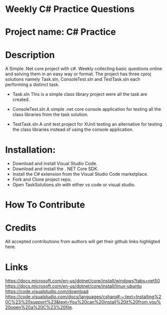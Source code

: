 # Weekly C# Practice Questions

# Project name: C# Practice

# Description 
A Simple .Net core project with c#. Weekly collecting basic questions online and solving them in an easy way or format. The project has three cproj solutions namely Task.sln, ConsoleTest.sln and TestTask.sln each performing a distinct task.

 - Task.sln
   This is a simple class library project were all the task are created.

- ConsoleTest.sln
  A simple .net core console application for testing all the class libraries from the task solution.

- TestTask.sln
  A unit test project for XUnit testing an alternative for testing the class libraries instead of using the console application.

# Installation: 
- Download and install Visual Studio Code.
- Download and install the . NET Core SDK.
- Install the C# extension from the Visual Studio Code marketplace.
- Fork and Clone project repo.
- Open TaskSolutions.sln with either vs code or visual studio.

# How To Contribute



# Credits
All accepted contributions from authors will get their github links highligted here. 

# Links
https://docs.microsoft.com/en-us/dotnet/core/install/windows?tabs=net50
https://docs.microsoft.com/en-us/dotnet/core/install/linux-ubuntu
https://code.visualstudio.com/download
https://code.visualstudio.com/docs/languages/csharp#:~:text=Installing%20C%23%20support%23&text=You%20can%20install%20it%20from,you%20open%20a%20C%23%20file.
